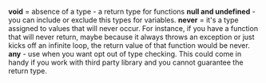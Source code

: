 **void** = absence of a type - a return type for functions
**null and undefined** - you can include or exclude this types for variables.
**never** = it's a type assigned to values that will never occur. For instance, if you have a function that will never return, maybe because it always throws an exception or just kicks off an infinite loop, the return value of that function would be never.
**any** - use when you want opt out of type checking. This could come in handy if you work with third party library and you cannot guarantee the return type.